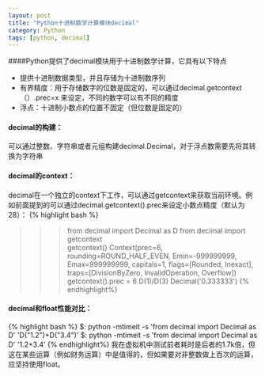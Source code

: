 ```yaml
---
layout: post
title: "Python十进制数学计算模块decimal"
category: Python
tags: [python, decimal]
---
```


####Python提供了decimal模块用于十进制数学计算，它具有以下特点

+ 提供十进制数据类型，并且存储为十进制数序列
+ 有界精度：用于存储数字的位数是固定的，可以通过decimal.getcontext（）.prec=x 来设定，不同的数字可以有不同的精度
+ 浮点：十进制小数点的位置不固定（但位数是固定的）

#### decimal的构建：
可以通过整数、字符串或者元组构建decimal.Decimal，对于浮点数需要先将其转换为字符串

#### decimal的context：
decimal在一个独立的context下工作，可以通过getcontext来获取当前环境。例如前面提到的可以通过decimal.getcontext().prec来设定小数点精度（默认为28）：
{% highlight bash %}
>>> from decimal import Decimal as D
>>> from decimal import getcontext  
>>> getcontext()
Context(prec=6, rounding=ROUND_HALF_EVEN, Emin=-999999999, Emax=999999999, capitals=1, flags=[Rounded, Inexact], traps=[DivisionByZero, InvalidOperation, Overflow])
>>> getcontext().prec = 6
>>> D(1)/D(3) 
Decimal('0.333333')
{% endhighlight%}

#### decimal和float性能对比：
{% highlight bash %}
$: python -mtimeit -s 'from decimal import Decimal as D' 'D("1.2")+D("3.4")'
$: python -mtimeit -s 'from decimal import Decimal as D' '1.2+3.4'
{% endhighlight%}
我在虚拟机中测试前者耗时是后者的1.7k倍，但这在某些运算（例如财务运算）中是值得的，但如果要对非整数做上百次的运算，应坚持使用float。


